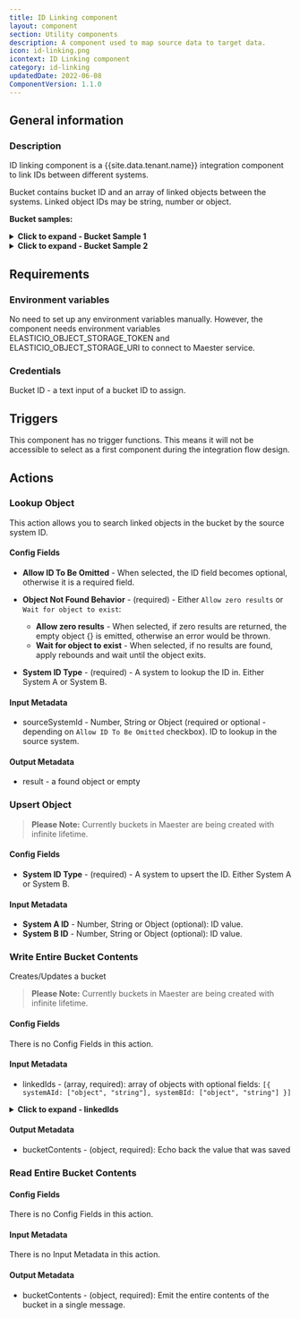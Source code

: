 ```yaml
---
title: ID Linking component
layout: component
section: Utility components
description: A component used to map source data to target data.
icon: id-linking.png
icontext: ID Linking component
category: id-linking
updatedDate: 2022-06-08
ComponentVersion: 1.1.0
---
```


## General information

### Description

ID linking component is a {{site.data.tenant.name}} integration component to link IDs between different systems.

Bucket contains bucket ID and an array of linked objects between the systems. Linked object IDs may be string, number or object.

**Bucket samples:**

<details close markdown="block"><summary><strong>Click to expand - Bucket Sample 1 </strong></summary>

```json
{
  "bucketId": "some_sf_bucket_id",
  "linkedIds": [
    {
      "systemAId": "00344000020qT3K",
      "systemBId": 123
    },
    {
      "systemAId": "0034400001uxwXZ",
      "systemBId": 62
    }
  ]
}
```
</details>

<details close markdown="block"><summary><strong>Click to expand - Bucket Sample 2 </strong></summary>

```json
{
  "bucketId": "some_sf_bucket_id",
  "linkedIds": [
    {
      "systemAId": "00344000020qT3K",
      "systemBId": {
        "company": "mvise-eio",
        "id": "7c7fec00-d313-40c7-890b-3bc857bbb7dd"
      }
    },
    {
      "systemAId": "0034400001uxwXZ",
      "systemBId": {
        "company": "mvise-salessphere",
        "id": "fc64c4f0-06f7-47ef-b3b6-8441b4837305"
      }
    }
  ]
}
```
</details>

## Requirements

### Environment variables

No need to set up any environment variables manually.
However, the component needs environment variables ELASTICIO_OBJECT_STORAGE_TOKEN and ELASTICIO_OBJECT_STORAGE_URI to connect to Maester service.

### Credentials

Bucket ID - a text input of a bucket ID to assign.

## Triggers

This component has no trigger functions. This means it will not be accessible to
select as a first component during the integration flow design.

## Actions

### Lookup Object

This action allows you to search linked objects in the bucket by the source system ID.

#### Config Fields

* **Allow ID To Be Omitted** - When selected, the ID field becomes optional, otherwise it is a required field.

* **Object Not Found Behavior** - (required) - Either `Allow zero results` or `Wait for object to exist`:

  *  **Allow zero results** - When selected, if zero results are returned, the empty object {} is emitted, otherwise an error would be thrown.
  *  **Wait for object to exist** - When selected, if no results are found, apply rebounds and wait until the object exits.

* **System ID Type** - (required) - A system to lookup the ID in. Either System A or System B.

#### Input Metadata

* sourceSystemId - Number, String or Object (required or optional - depending on `Allow ID To Be Omitted` checkbox). ID to lookup in the source system.

#### Output Metadata

* result - a found object or empty

### Upsert Object

>**Please Note:** Currently buckets in Maester are being created with infinite lifetime.

#### Config Fields

* **System ID Type** - (required) - A system to upsert the ID. Either System A or System B.

#### Input Metadata

* **System A ID** - Number, String or Object (optional): ID value.
* **System B ID** - Number, String or Object (optional): ID value.

### Write Entire Bucket Contents

Creates/Updates a bucket

>**Please Note:** Currently buckets in Maester are being created with infinite lifetime.

#### Config Fields

There is no Config Fields in this action.

#### Input Metadata

* linkedIds - (array, required): array of objects with optional fields: `[{ systemAId: ["object", "string"], systemBId: ["object", "string"] }]`

<details close markdown="block"><summary><strong>Click to expand - linkedIds </strong></summary>

   ```json
    [
      {
        "systemAId": "aid",
        "systemBId": "bid"
      },
      {
        "systemAId": "aid2",
        "systemBId": "bid2"
      }
    ]
   ```
</details>

#### Output Metadata

* bucketContents - (object, required): Echo back the value that was saved

### Read Entire Bucket Contents

#### Config Fields

There is no Config Fields in this action.

#### Input Metadata

There is no Input Metadata in this action.

#### Output Metadata

* bucketContents - (object, required): Emit the entire contents of the bucket in a single message.
